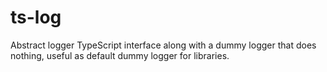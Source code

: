# ts-log
Abstract logger TypeScript interface along with a dummy logger that does nothing, useful as default dummy logger for libraries.
